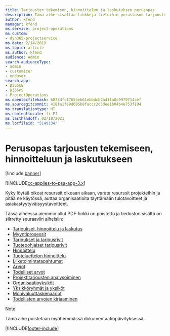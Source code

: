 ```yaml
---
title: Tarjousten tekemisen, hinnoittelun ja laskutuksen perusopas
description: Tämä aihe sisältää linkkejä tietoihin perustason tarjousten tekemisestä, hinnoittelusta ja laskutuksesta Project Service Automationissa.
author: kfend
manager: kfend
ms.service: project-operations
ms.custom:
- dyn365-projectservice
ms.date: 2/14/2019
ms.topic: article
ms.author: kfend
audience: Admin
search.audienceType:
- admin
- customizer
- enduser
search.app:
- D365CE
- D365PS
- ProjectOperations
ms.openlocfilehash: 6873dfc1765beb61ebbdcb2a411a0c9979714cef
ms.sourcegitcommit: 418fa1fe9d605b8faccc2d5dee1b04b4e753f194
ms.translationtype: HT
ms.contentlocale: fi-FI
ms.lasthandoff: 02/10/2021
ms.locfileid: "5149134"
---
```

# <a name="basic-guide-to-quoting-pricing-and-billing"></a>Perusopas tarjousten tekemiseen, hinnoitteluun ja laskutukseen

[!include [banner](../../includes/psa-now-project-operations.md)]

[!INCLUDE[cc-applies-to-psa-app-3.x](../../includes/cc-applies-to-psa-app-3x.md)]

Kyky löytää oikeat resurssit oikeaan aikaan, varata resurssit projekteihin ja pitää ne käytössä, auttaa organisaatioita täyttämään tulotavoitteet ja asiakastyytyväisyystavoitteet. 

Tässä aiheessa aiemmin ollut PDF-linkki on poistettu ja tiedoston sisältö on siirretty seuraaviin aiheisiin:

- [Tarjoukset, hinnoittelu ja laskutus](../quote-bill-price.md)
- [Myyntiprosessit](../basic-sales-process.md)
- [Tarjoukset ja tarjousrivit](../basic-quote-lines.md)
- [Tuotepohjaiset tarjousrivit](../product-based-quote-lines.md)
- [Hinnoittelu](../basic-pricing.md)
- [Tuoteluettelon hinnoittelu](../product-catalog-pricing.md)
- [Liiketoimintatapahtumat](../basic-business-transactions.md)
- [Arviot](../estimates.md)
- [Todelliset arvot](../actuals.md)
- [Projektitarjousten analysoiminen](../basic-analyzing-quotes.md)
- [Organisaatioyksiköt](../advanced-organizational.md)
- [Yksikköryhmät ja yksiköt](../advanced-units.md)
- [Monivaluuttaskenaariot](../advanced-currency.md)
- [Todellisten arvojen kirjaaminen](../advanced-actuals.md)

> [!NOTE]
> Tämä aihe poistetaan myöhemmässä dokumentaatiopäivityksessä. 


[!INCLUDE[footer-include](../../includes/footer-banner.md)]